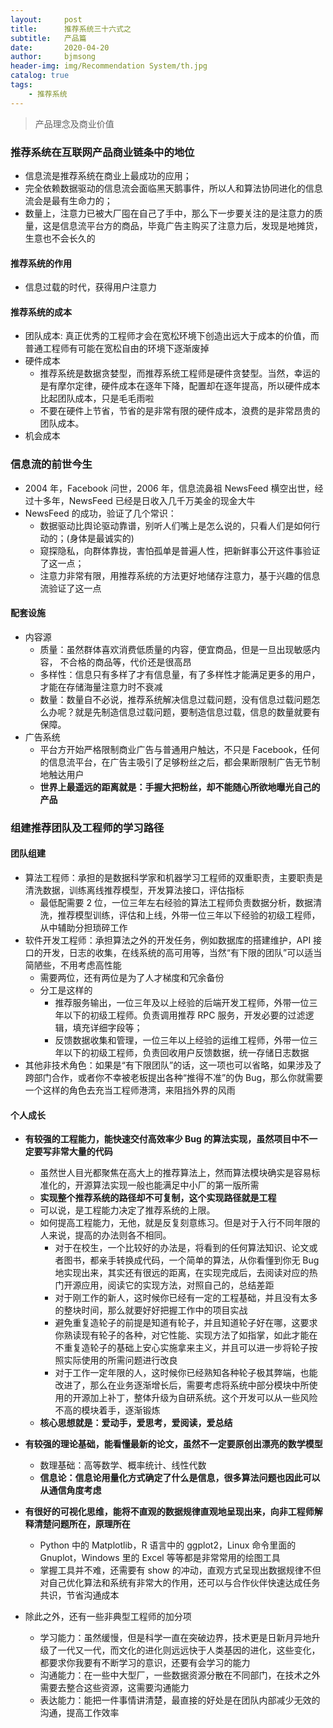 ```yaml
---
layout:     post
title:      推荐系统三十六式之
subtitle:   产品篇
date:       2020-04-20
author:     bjmsong
header-img: img/Recommendation System/th.jpg
catalog: true
tags:
    - 推荐系统
---
```

>产品理念及商业价值

### 推荐系统在互联网产品商业链条中的地位
- 信息流是推荐系统在商业上最成功的应用；
- 完全依赖数据驱动的信息流会面临黑天鹅事件，所以人和算法协同进化的信息流会是最有生命力的；
- 数量上，注意力已被大厂囤在自己了手中，那么下一步要关注的是注意力的质量，这是信息流平台方的商品，毕竟广告主购买了注意力后，发现是地摊货，生意也不会长久的

#### 推荐系统的作用
- 信息过载的时代，获得用户注意力

#### 推荐系统的成本
- 团队成本: 真正优秀的工程师才会在宽松环境下创造出远大于成本的价值，而普通工程师有可能在宽松自由的环境下逐渐废掉
- 硬件成本
    - 推荐系统是数据贪婪型，而推荐系统工程师是硬件贪婪型。当然，幸运的是有摩尔定律，硬件成本在逐年下降，配置却在逐年提高，所以硬件成本比起团队成本，只是毛毛雨啦
    - 不要在硬件上节省，节省的是非常有限的硬件成本，浪费的是非常昂贵的团队成本。
- 机会成本


### 信息流的前世今生
- 2004 年，Facebook 问世，2006 年，信息流鼻祖 NewsFeed 横空出世，经过十多年，NewsFeed 已经是日收入几千万美金的现金大牛
- NewsFeed 的成功，验证了几个常识：
    - 数据驱动比舆论驱动靠谱，别听人们嘴上是怎么说的，只看人们是如何行动的；(身体是最诚实的)
    - 窥探隐私，向群体靠拢，害怕孤单是普遍人性，把新鲜事公开这件事验证了这一点；
    - 注意力非常有限，用推荐系统的方法更好地储存注意力，基于兴趣的信息流验证了这一点

#### 配套设施
- 内容源    
    - 质量：虽然群体喜欢消费低质量的内容，便宜商品，但是一旦出现敏感内容， 不合格的商品等，代价还是很高昂
    - 多样性：信息只有多样了才有信息量，有了多样性才能满足更多的用户，才能在存储海量注意力时不衰减
    - 数量：数量自不必说，推荐系统解决信息过载问题，没有信息过载问题怎么办呢？就是先制造信息过载问题，要制造信息过载，信息的数量就要有保障。
- 广告系统
    - 平台方开始严格限制商业广告与普通用户触达，不只是 Facebook，任何的信息流平台，在广告主吸引了足够粉丝之后，都会果断限制广告无节制地触达用户
    - **世界上最遥远的距离就是：手握大把粉丝，却不能随心所欲地曝光自己的产品**


### 组建推荐团队及工程师的学习路径
#### 团队组建
- 算法工程师：承担的是数据科学家和机器学习工程师的双重职责，主要职责是清洗数据，训练离线推荐模型，开发算法接口，评估指标
    - 最低配需要 2 位，一位三年左右经验的算法工程师负责数据分析，数据清洗，推荐模型训练，评估和上线，外带一位三年以下经验的初级工程师，从中辅助分担琐碎工作
- 软件开发工程师：承担算法之外的开发任务，例如数据库的搭建维护，API 接口的开发，日志的收集，在线系统的高可用等，当然“有下限的团队”可以适当简陋些，不用考虑高性能
    - 需要两位，还有两位是为了人才梯度和冗余备份
    - 分工是这样的
        - 推荐服务输出，一位三年及以上经验的后端开发工程师，外带一位三年以下的初级工程师。负责调用推荐 RPC 服务，开发必要的过滤逻辑，填充详细字段等；
        - 反馈数据收集和管理，一位三年以上经验的运维工程师，外带一位三年以下的初级工程师，负责回收用户反馈数据，统一存储日志数据
- 其他非技术角色：如果是“有下限团队”的话，这一项也可以省略，如果涉及了跨部门合作，或者你不幸被老板提出各种“推得不准”的伪 Bug，那么你就需要一个这样的角色去充当工程师港湾，来阻挡外界的风雨


#### 个人成长
- **有较强的工程能力，能快速交付高效率少 Bug 的算法实现，虽然项目中不一定要写非常大量的代码**
    - 虽然世人目光都聚焦在高大上的推荐算法上，然而算法模块确实是容易标准化的，开源算法实现一般也能满足中小厂的第一版所需
    - **实现整个推荐系统的路径却不可复制，这个实现路径就是工程**
    - 可以说，是工程能力决定了推荐系统的上限。
    - 如何提高工程能力，无他，就是反复刻意练习。但是对于入行不同年限的人来说，提高的办法则各不相同。
        - 对于在校生，一个比较好的办法是，将看到的任何算法知识、论文或者图书，都亲手转换成代码，一个简单的算法，从你看懂到你无 Bug 地实现出来，其实还有很远的距离，在实现完成后，去阅读对应的热门开源应用，阅读它的实现方法，对照自己的，总结差距
        - 对于刚工作的新人，这时候你已经有一定的工程基础，并且没有太多的整块时间，那么就要好好把握工作中的项目实战
        - 避免重复造轮子的前提是知道有轮子，并且知道轮子好在哪，这要求你熟读现有轮子的各种，对它性能、实现方法了如指掌，如此才能在不重复造轮子的基础上安心实施拿来主义，并且可以进一步将轮子按照实际使用的所需问题进行改良
        - 对于工作一定年限的人，这时候你已经熟知各种轮子极其弊端，也能改进了，那么在业务逐渐增长后，需要考虑将系统中部分模块中所使用的开源加上补丁，整体升级为自研系统。这个开发可以从一些风险不高的模块着手，逐渐锻炼
    - **核心思想就是：爱动手，爱思考，爱阅读，爱总结**

- **有较强的理论基础，能看懂最新的论文，虽然不一定要原创出漂亮的数学模型**
    - 数理基础：高等数学、概率统计、线性代数
    - **信息论：信息论用量化方式确定了什么是信息，很多算法问题也因此可以从通信角度考虑**

- **有很好的可视化思维，能将不直观的数据规律直观地呈现出来，向非工程师解释清楚问题所在，原理所在**
    - Python 中的 Matplotlib，R 语言中的 ggplot2，Linux 命令里面的 Gnuplot，Windows 里的 Excel 等等都是非常常用的绘图工具
    - 掌握工具并不难，还需要有 show 的冲动，直观方式呈现出数据规律不但对自己优化算法和系统有非常大的作用，还可以与合作伙伴快速达成任务共识，节省沟通成本

- 除此之外，还有一些非典型工程师的加分项
    - 学习能力：虽然缓慢，但是科学一直在突破边界，技术更是日新月异地升级了一代又一代，而文化的进化则远远快于人类基因的进化，这些变化，都要求你我要有不断学习的意识，还要有会学习的能力
    - 沟通能力：在一些中大型厂，一些数据资源分散在不同部门，在技术之外需要去整合这些资源，这需要沟通能力
    - 表达能力：能把一件事情讲清楚，最直接的好处是在团队内部减少无效的沟通，提高工作效率

